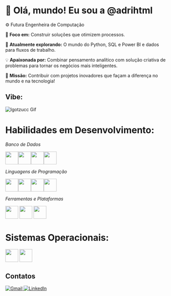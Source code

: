   
# 👋 Olá, mundo! Eu sou a @adrihtml  

⚙️ Futura Engenheira de Computação  

🎯 **Foco em:** Construir soluções que otimizem processos.  

🚀 **Atualmente explorando:** O mundo do Python, SQL e Power BI e dados para fluxos de trabalho.  

💡 **Apaixonada por:** Combinar pensamento analítico com solução criativa de problemas para tornar os negócios mais inteligentes.  

🌟 **Missão:** Contribuir com projetos inovadores que façam a diferença no mundo e na tecnologia!

## Vibe:

![Igotzucc Gif]([https://media.tenor.com/images/7b5a23bc9c81b18fecd8beedcd2e0bc1/tenor.gif](https://tenor.com/pt-PT/view/igotzucc-igotsucc-monke-discord-evsn-gif-19081507))


# Habilidades em Desenvolvimento:

*Banco de Dados*

<img src="https://cdn.jsdelivr.net/gh/devicons/devicon@latest/icons/azuresqldatabase/azuresqldatabase-original.svg" loading="lazy" width="40" height="40"/><img src="https://cdn.jsdelivr.net/gh/devicons/devicon@latest/icons/microsoftsqlserver/microsoftsqlserver-original.svg" loading="lazy" width="40" height="40"/><img src="https://cdn.jsdelivr.net/gh/devicons/devicon@latest/icons/mysql/mysql-original.svg" loading="lazy" width="40" height="40"/><img src="https://cdn.jsdelivr.net/gh/devicons/devicon@latest/icons/mongodb/mongodb-original.svg" loading="lazy" width="40" height="40"/>

*Linguagens de Programação*

<img src="https://cdn.jsdelivr.net/gh/devicons/devicon@latest/icons/python/python-original.svg" loading="lazy" width="40" height="40"/><img src="https://cdn.jsdelivr.net/gh/devicons/devicon@latest/icons/java/java-original.svg" loading="lazy" width="40" height="40"/><img src="https://cdn.jsdelivr.net/gh/devicons/devicon@latest/icons/html5/html5-original.svg" loading="lazy" width="40" height="40"/><img src="https://cdn.jsdelivr.net/gh/devicons/devicon@latest/icons/nodejs/nodejs-original.svg" loading="lazy" width="40" height="40"/>

*Ferramentas e Plataformas* 

<img src="https://cdn.jsdelivr.net/gh/devicons/devicon@latest/icons/amazonwebservices/amazonwebservices-plain-wordmark.svg" loading="lazy" width="40" height="40"/> <img src="https://cdn.jsdelivr.net/gh/devicons/devicon@latest/icons/openapi/openapi-original.svg" loading="lazy" width="40" height="40"/> <img src="https://cdn.jsdelivr.net/gh/devicons/devicon@latest/icons/azuresqldatabase/azuresqldatabase-original.svg" loading="lazy" width="40" height="40"/>
          
          

# Sistemas Operacionais: 
<img src="https://cdn.jsdelivr.net/gh/devicons/devicon@latest/icons/windows11/windows11-original.svg" loading="lazy" width="40" height="40"/> <img src="https://cdn.jsdelivr.net/gh/devicons/devicon@latest/icons/linux/linux-original.svg" width="40" height="40"/>

## Contatos

<div>           
  <a href="mailto:adri.bill.cam@gmail.com" target="_blank">
    <img loading="lazy" src="https://img.shields.io/badge/Gmail-D14836?style=for-the-badge&logo=gmail&logoColor=white" alt="Gmail"/>
  </a>
  <a href="https://www.linkedin.com/in/adriana-bill-campe%C3%A3o-engenheira-da-computa%C3%A7%C3%A3o/" target="_blank">
    <img loading="lazy" src="https://img.shields.io/badge/-LinkedIn-%230077B5?style=for-the-badge&logo=linkedin&logoColor=white" alt="LinkedIn"/>
  </a>


  



                   
          
